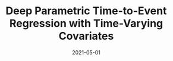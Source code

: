 ---
title: "Deep Parametric Time-to-Event Regression with Time-Varying Covariates"
collection: publications
excerpt: 'Time-to-event regression in healthcare and other domains, such as predictive maintenance, require working with time-series (or time-varying) data such as continuously monitored vital signs, electronic health records, or sensor readings. In such scenarios, the event-time distribution may have temporal dependencies at different time scales that are not easily captured by classical survival models that assume training data points to be independent. In this paper, we describe a fully parametric approach to model censored time-to-event outcomes with time varying covariates. It involves learning representations of the input temporal data using Recurrent Neural Networks such as LSTMs and GRUs, followed by describing the conditional event distribution as a fixed mixture of parametric distributions. The use of the recurrent neural networks allows the learned representations to model long-term dependencies in the input data while jointly estimating the Time-to-Event. We benchmark our approach on MIMIC III: a large, publicly available dataset collected from Intensive Care Unit (ICU) patients, focusing on predicting duration of their ICU stays and their short term life expectancy, and we demonstrate competitive performance of the proposed approach compared to established time-to-event regression models.


Code available on [GitHub](https://github.com/autonlab/auton-survival).'
date: 2021-05-01
venue: 'AAAI Spring Symposium on Survival Analysis'
paperurl: 'https://proceedings.mlr.press/v146/nagpal21a.html'
citation: 'Nagpal, C.*, Jeanselme, V.*, Dubrawski, A. (2021, May). <b>Deep parametric time-to-event regression with time-varying covariates</b>. In <i>Survival Prediction-Algorithms, Challenges and Applications (pp. 184-193). PMLR</i>.'
---